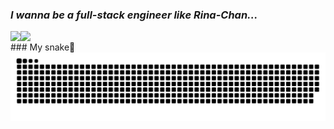 ### *I wanna be a full-stack engineer like Rina-Chan...*

<!--
**RinachanBoard31/RinachanBoard31** is a ✨ _special_ ✨ repository because its `README.md` (this file) appears on your GitHub profile.

Here are some ideas to get you started:

- 🔭 I’m currently working on ...
- 🌱 I’m currently learning ...
- 👯 I’m looking to collaborate on ...
- 🤔 I’m looking for help with ...
- 💬 Ask me about ...
- 📫 How to reach me: ...
- 😄 Pronouns: ...
- ⚡ Fun fact: ...
-->

<a href="https://github.com/anuraghazra/github-readme-stats">
  <img align="left" src="https://github-readme-stats.vercel.app/api?username=RinachanBoard31&hide=stars,contribs&count_private=true&show=reviews,prs_merged,prs_merged_percentage&show_icons=true&theme=merko" />
</a>
<a href="https://github.com/anuraghazra/github-readme-stats">
  <img align="left" src="https://github-readme-stats.vercel.app/api/top-langs/?username=RinachanBoard31&size_weight=0.5&count_weight=0.5&layout=compact&langs_count=10&theme=merko" />
</a>

<br>
### My snake🐍
<picture>
  <source media="(prefers-color-scheme: dark)" srcset="https://raw.githubusercontent.com/RinachanBoard31/RinachanBoard31/output/github-contribution-grid-snake-dark.svg">
  <source media="(prefers-color-scheme: light)" srcset="https://raw.githubusercontent.com/RinachanBoard31/RinachanBoard31/output/github-contribution-grid-snake.svg">
  <img alt="github contribution grid snake animation" src="https://raw.githubusercontent.com/RinachanBoard31/RinachanBoard31/output/github-contribution-grid-snake.svg">
</picture>